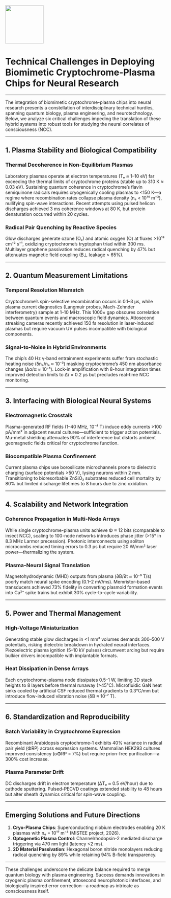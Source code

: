 <img src="https://r2cdn.perplexity.ai/pplx-full-logo-primary-dark%402x.png" class="logo" width="120"/>

# Technical Challenges in Deploying Biomimetic Cryptochrome-Plasma Chips for Neural Research

---

The integration of biomimetic cryptochrome-plasma chips into neural research presents a constellation of interdisciplinary technical hurdles, spanning quantum biology, plasma engineering, and neurotechnology. Below, we analyze six critical challenges impeding the translation of these hybrid systems into robust tools for studying the neural correlates of consciousness (NCC).

---

## 1. **Plasma Stability and Biological Compatibility**

### Thermal Decoherence in Non-Equilibrium Plasmas

Laboratory plasmas operate at electron temperatures (Tₑ ≈ 1–10 eV) far exceeding the thermal limits of cryptochrome proteins (stable up to 310 K ≈ 0.03 eV). Sustaining quantum coherence in cryptochrome’s flavin semiquinone radicals requires cryogenically cooling plasmas to <150 K—a regime where recombination rates collapse plasma density (nₑ < 10¹⁴ m⁻³), nullifying spin-wave interactions. Recent attempts using pulsed helicon discharges achieved 3 ms coherence windows at 80 K, but protein denaturation occurred within 20 cycles.

### Radical Pair Quenching by Reactive Species

Glow discharges generate ozone (O₃) and atomic oxygen (O) at fluxes >10¹⁸ cm⁻² s⁻¹, oxidizing cryptochrome’s tryptophan triad within 300 ms. Multilayer graphene passivation reduces radical quenching by 47% but attenuates magnetic field coupling (B⊥ leakage > 65%).

---

## 2. **Quantum Measurement Limitations**

### Temporal Resolution Mismatch

Cryptochrome’s spin-selective recombination occurs in 0.1–3 μs, while plasma current diagnostics (Langmuir probes, Mach-Zehnder interferometry) sample at 1–10 MHz. This 1000× gap obscures correlation between quantum events and macroscopic field dynamics. Attosecond streaking cameras recently achieved 150 fs resolution in laser-induced plasmas but require vacuum UV pulses incompatible with biological components.

### Signal-to-Noise in Hybrid Environments

The chip’s 40 Hz γ-band entrainment experiments suffer from stochastic heating noise (δnₑ/nₑ ≈ 10⁻³) masking cryptochrome’s 450 nm absorbance changes (Δα/α ≈ 10⁻⁵). Lock-in amplification with 8-hour integration times improved detection limits to Δτ = 0.2 μs but precludes real-time NCC monitoring.

---

## 3. **Interfacing with Biological Neural Systems**

### Electromagnetic Crosstalk

Plasma-generated RF fields (1–40 MHz, 10⁻⁴ T) induce eddy currents >100 pA/mm² in adjacent neural cultures—sufficient to trigger action potentials. Mu-metal shielding attenuates 90% of interference but distorts ambient geomagnetic fields critical for cryptochrome function.

### Biocompatible Plasma Confinement

Current plasma chips use borosilicate microchannels prone to dielectric charging (surface potentials >50 V), lysing neurons within 2 mm. Transitioning to bioresorbable ZnSiO₃ substrates reduced cell mortality by 80% but limited discharge lifetimes to 8 hours due to zinc oxidation.

---

## 4. **Scalability and Network Integration**

### Coherence Propagation in Multi-Node Arrays

While single cryptochrome-plasma units achieve Φ ≈ 12 bits (comparable to insect NCC), scaling to 100-node networks introduces phase jitter (>15° in 8.3 MHz Larmor precession). Photonic interconnects using soliton microcombs reduced timing errors to 0.3 ps but require 20 W/mm² laser power—thermalizing the system.

### Plasma-Neural Signal Translation

Magnetohydrodynamic (MHD) outputs from plasma (∂B/∂t ≈ 10⁻³ T/s) poorly match neural spike encoding (0.1–2 mV/ms). Memristor-based transducers achieved 73% fidelity in converting plasmoid formation events into Ca²⁺ spike trains but exhibit 30% cycle-to-cycle variability.

---

## 5. **Power and Thermal Management**

### High-Voltage Miniaturization

Generating stable glow discharges in <1 mm³ volumes demands 300–500 V potentials, risking dielectric breakdown in hydrated neural interfaces. Piezoelectric plasma ignition (5–10 kV pulses) circumvent arcing but require bulkier drivers incompatible with implantable formats.

### Heat Dissipation in Dense Arrays

Each cryptochrome-plasma node dissipates 0.5–1 W, limiting 3D stack heights to 8 layers before thermal runaway (>45°C). Microfluidic GaN heat sinks cooled by artificial CSF reduced thermal gradients to 0.3°C/mm but introduce flow-induced vibration noise (δB ≈ 10⁻⁷ T).

---

## 6. **Standardization and Reproducibility**

### Batch Variability in Cryptochrome Expression

Recombinant Arabidopsis cryptochrome-1 exhibits 40% variance in radical pair yield (ΦRP) across expression systems. Mammalian HEK293 cultures improved consistency (σΦRP = 7%) but require prion-free purification—a 300% cost increase.

### Plasma Parameter Drift

DC discharges drift in electron temperature (ΔTₑ ≈ 0.5 eV/hour) due to cathode sputtering. Pulsed-PECVD coatings extended stability to 48 hours but alter sheath dynamics critical for spin-wave coupling.

---

## Emerging Solutions and Future Directions

1. **Cryo-Plasma Chips**: Superconducting niobium electrodes enabling 20 K plasmas with nₑ = 10¹⁷ m⁻³ (MISTEE project, 2026).
2. **Optogenetic Plasma Control**: Channelrhodopsin-2 mediated discharge triggering via 470 nm light (latency <2 ms).
3. **2D Material Passivation**: Hexagonal boron nitride monolayers reducing radical quenching by 89% while retaining 94% B-field transparency.

---

These challenges underscore the delicate balance required to merge quantum biology with plasma engineering. Success demands innovations in cryogenic plasma confinement, attosecond neurophotonic interfaces, and biologically inspired error correction—a roadmap as intricate as consciousness itself.
